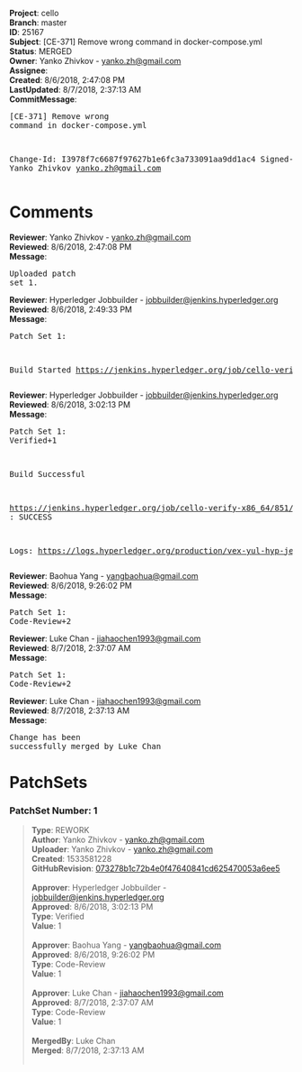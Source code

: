 <strong>Project</strong>: cello<br><strong>Branch</strong>: master<br><strong>ID</strong>: 25167<br><strong>Subject</strong>: [CE-371] Remove wrong command in docker-compose.yml<br><strong>Status</strong>: MERGED<br><strong>Owner</strong>: Yanko Zhivkov - yanko.zh@gmail.com<br><strong>Assignee</strong>:<br><strong>Created</strong>: 8/6/2018, 2:47:08 PM<br><strong>LastUpdated</strong>: 8/7/2018, 2:37:13 AM<br><strong>CommitMessage</strong>:<br><pre>[CE-371] Remove wrong command in docker-compose.yml

Change-Id: I3978f7c6687f97627b1e6fc3a733091aa9dd1ac4
Signed-off-by: Yanko Zhivkov <yanko.zh@gmail.com>
</pre><h1>Comments</h1><strong>Reviewer</strong>: Yanko Zhivkov - yanko.zh@gmail.com<br><strong>Reviewed</strong>: 8/6/2018, 2:47:08 PM<br><strong>Message</strong>: <pre>Uploaded patch set 1.</pre><strong>Reviewer</strong>: Hyperledger Jobbuilder - jobbuilder@jenkins.hyperledger.org<br><strong>Reviewed</strong>: 8/6/2018, 2:49:33 PM<br><strong>Message</strong>: <pre>Patch Set 1:

Build Started https://jenkins.hyperledger.org/job/cello-verify-x86_64/851/</pre><strong>Reviewer</strong>: Hyperledger Jobbuilder - jobbuilder@jenkins.hyperledger.org<br><strong>Reviewed</strong>: 8/6/2018, 3:02:13 PM<br><strong>Message</strong>: <pre>Patch Set 1: Verified+1

Build Successful 

https://jenkins.hyperledger.org/job/cello-verify-x86_64/851/ : SUCCESS

Logs: https://logs.hyperledger.org/production/vex-yul-hyp-jenkins-3/cello-verify-x86_64/851</pre><strong>Reviewer</strong>: Baohua Yang - yangbaohua@gmail.com<br><strong>Reviewed</strong>: 8/6/2018, 9:26:02 PM<br><strong>Message</strong>: <pre>Patch Set 1: Code-Review+2</pre><strong>Reviewer</strong>: Luke Chan - jiahaochen1993@gmail.com<br><strong>Reviewed</strong>: 8/7/2018, 2:37:07 AM<br><strong>Message</strong>: <pre>Patch Set 1: Code-Review+2</pre><strong>Reviewer</strong>: Luke Chan - jiahaochen1993@gmail.com<br><strong>Reviewed</strong>: 8/7/2018, 2:37:13 AM<br><strong>Message</strong>: <pre>Change has been successfully merged by Luke Chan</pre><h1>PatchSets</h1><h3>PatchSet Number: 1</h3><blockquote><strong>Type</strong>: REWORK<br><strong>Author</strong>: Yanko Zhivkov - yanko.zh@gmail.com<br><strong>Uploader</strong>: Yanko Zhivkov - yanko.zh@gmail.com<br><strong>Created</strong>: 1533581228<br><strong>GitHubRevision</strong>: [073278b1c72b4e0f47640841cd625470053a6ee5](https://github.com/hyperledger/cello/commit/073278b1c72b4e0f47640841cd625470053a6ee5)<br><br><strong>Approver</strong>: Hyperledger Jobbuilder - jobbuilder@jenkins.hyperledger.org<br><strong>Approved</strong>: 8/6/2018, 3:02:13 PM<br><strong>Type</strong>: Verified<br><strong>Value</strong>: 1<br><br><strong>Approver</strong>: Baohua Yang - yangbaohua@gmail.com<br><strong>Approved</strong>: 8/6/2018, 9:26:02 PM<br><strong>Type</strong>: Code-Review<br><strong>Value</strong>: 1<br><br><strong>Approver</strong>: Luke Chan - jiahaochen1993@gmail.com<br><strong>Approved</strong>: 8/7/2018, 2:37:07 AM<br><strong>Type</strong>: Code-Review<br><strong>Value</strong>: 1<br><br><strong>MergedBy</strong>: Luke Chan<br><strong>Merged</strong>: 8/7/2018, 2:37:13 AM<br><br></blockquote>